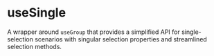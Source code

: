 # useSingle

A wrapper around `useGroup` that provides a simplified API for single-selection scenarios with singular selection properties and streamlined selection methods.
